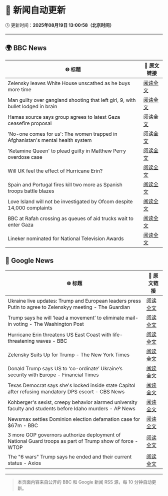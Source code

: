 # 🧠 新闻自动更新

🕒 更新时间：**2025年08月19日 13:00:58（北京时间）**

---

## 🌍 BBC News

| 🌐 标题 | 🔗 原文链接 |
|--------|-------------|
| Zelensky leaves White House unscathed as he buys more time | [阅读全文](https://www.bbc.com/news/articles/c80djre5m5vo?at_medium=RSS&at_campaign=rss) |
| Man guilty over gangland shooting that left girl, 9, with bullet lodged in brain | [阅读全文](https://www.bbc.com/news/articles/c939v7gejlpo?at_medium=RSS&at_campaign=rss) |
| Hamas source says group agrees to latest Gaza ceasefire proposal | [阅读全文](https://www.bbc.com/news/articles/ckgjye15zdlo?at_medium=RSS&at_campaign=rss) |
| 'No-one comes for us': The women trapped in Afghanistan's mental health system | [阅读全文](https://www.bbc.com/news/articles/c80dg700dego?at_medium=RSS&at_campaign=rss) |
| 'Ketamine Queen' to plead guilty in Matthew Perry overdose case | [阅读全文](https://www.bbc.com/news/articles/c62wnp7622po?at_medium=RSS&at_campaign=rss) |
| Will UK feel the effect of Hurricane Erin? | [阅读全文](https://www.bbc.com/weather/articles/cg7jy3jk2e4o?at_medium=RSS&at_campaign=rss) |
| Spain and Portugal fires kill two more as Spanish troops battle blazes | [阅读全文](https://www.bbc.com/news/articles/cz60y7npl32o?at_medium=RSS&at_campaign=rss) |
| Love Island will not be investigated by Ofcom despite 14,000 complaints | [阅读全文](https://www.bbc.com/news/articles/cj4wlpvdzjyo?at_medium=RSS&at_campaign=rss) |
| BBC at Rafah crossing as queues of aid trucks wait to enter Gaza | [阅读全文](https://www.bbc.com/news/videos/cev2nmwxe1po?at_medium=RSS&at_campaign=rss) |
| Lineker nominated for National Television Awards | [阅读全文](https://www.bbc.com/news/articles/c99mkd3xm9po?at_medium=RSS&at_campaign=rss) |

## 📰 Google News

| 🌐 标题 | 🔗 原文链接 |
|--------|-------------|
| Ukraine live updates: Trump and European leaders press Putin to agree to Zelenskyy meeting - The Guardian | [阅读全文](https://news.google.com/rss/articles/CBMivAFBVV95cUxPVWZTSHFDSFAwbEZEVzc0WVZ4MlUxQzNEN2VvWFo4aTJvVC1OU0lVdnlJS0VKWk00LWE1RVhfdDVheXltbTFmNk56VlB5UzNCLWZsX053ODRaZDVuRWdDM1NPZ1JhOE1YNXhSR01IZ3VwdWVvajRPdXZTSEdoX3AyTWJfMkRwcmdrZEhwTFotNzljckc3TmpCcUo4aDVzLUxRdnYxUWhXeWxNckREdDd3NEFFWnpxUkxOV3NNRQ?oc=5) |
| Trump says he will ‘lead a movement’ to eliminate mail-in voting - The Washington Post | [阅读全文](https://news.google.com/rss/articles/CBMikgFBVV95cUxPZnRhZGxuXzVzYTJRUG1rZ3FaeUNXZ2ZRNkJxc3hvb1JIN0VTdUlFRGxHVGhPeFdnOXExcXl2VF9GWFFiUVFrWHNJQWRGMVlHdE1Ja3cwUS1NdDB3VG9hd1BUaHVRU0hISFhkNi0xNXdfajlYdEo1Tzd3NEVZZ05kQWIxVE5NM3RBMVFPaGFNcnA5dw?oc=5) |
| Hurricane Erin threatens US East Coast with life-threatening waves - BBC | [阅读全文](https://news.google.com/rss/articles/CBMiWkFVX3lxTE1tXzZzR3VvMTdGS2NpLXZkTTlVVDVaX1ZCTFpUQml4aVFZclBud1RWNTg5c2NxcktnUUtwcnFMSzBoazc0cDJFbklyVGRNMTZCWkpibnI0MEcxUdIBX0FVX3lxTE1DRThuRHJXQ3BYVzUtbTNIV1k5eWdZcjMyeVNHdVBIN1pPUlZocmRmbTZPLTRHVWJyTkpFeWFDOERtQUhWcmRlZEVfYmNoX0tmMko0RVpYeGs5OWo2V0g4?oc=5) |
| Zelensky Suits Up for Trump - The New York Times | [阅读全文](https://news.google.com/rss/articles/CBMiekFVX3lxTE45cnB1SUwzM2d6UDBkdXJ3WE15WnVoQjUweVA3YVR3X05DdUF6UWs5ZEtmS3FCMk1kcXZoTmpTTHlQWUFaUEhxdU1QNS1SVGRqbmlKWG9jUDNEbE9HcmgtY3hnSmllbENGdDN0LXVKTWV6cVNCV2tSWjR3?oc=5) |
| Donald Trump says US to ‘co-ordinate’ Ukraine’s security with Europe - Financial Times | [阅读全文](https://news.google.com/rss/articles/CBMicEFVX3lxTE0zekY0VjYta3BsbHI2LUlkQk91VGpGVktHblJ3U0xSTWJIOVJZY3daSmtLLXJlM3ZwU3JiRUdLLTJXSHc2ZklmSWtLOHZFU2k0WmtPLWF3R0FTRkh4WTYtcXprUjl2MGUwV28wckRyOWE?oc=5) |
| Texas Democrat says she's locked inside state Capitol after refusing mandatory DPS escort - CBS News | [阅读全文](https://news.google.com/rss/articles/CBMiuAFBVV95cUxOSDhzX1FMSFpMd205OF9VVFpWdnlwdUZwc2ZrV3VmUndwbjl5cENFZDNndk52UkRXYVBGUm9oc1ByRzIxTmQ0cm03SV95blJkb1FYMDNyT3VCbFNLQmtDNjlDc2RSN1F4VTI5QzM0VURkVmItMlpJWV9qVUdXNnZJVGo2cU1GLTZJVTB2RkRhM1BVaEJvTVlRZk81Z19BbjFFelZaR29jUThpN0x3ZFE3NlZKNURBMkYx?oc=5) |
| Kohberger's sexist, creepy behavior alarmed university faculty and students before Idaho murders - AP News | [阅读全文](https://news.google.com/rss/articles/CBMipwFBVV95cUxPTTZSZ1oxSDNlX0k0b1dkd1lERXloM3VSYmFrRjJRZUE1TVF3UUcwLUNKRVdyNXpxaDBaS1ZudDViOTR2LUl2NHNQbUJBUGRLT0FvOUhrbF9CNnlVRFNLVU9iU0RhbWpQTGQtaktBV1AxeUpVM3lScmVGVzRyUTBPYl9iQWZrT1FRbHNGLU54Vkx2RWxVVHR0SXptSVl4N2lNTzdsYkNkQQ?oc=5) |
| Newsmax settles Dominion election defamation case for $67m - BBC | [阅读全文](https://news.google.com/rss/articles/CBMiWkFVX3lxTFBtWDdJMUJEYXpYRFhkTFFPRDFUZ0lzaExTSDV1VThwNS1xRDJodWkxV1I5WE5iME1HejQxMkRRQ1RQbXZXV0FPQjZ3bjlIZnl0RUF4cDh6NEhsQdIBX0FVX3lxTFBHQUVmUzlCam9NNVpKRUxCbGxQN29INko1YTNUUE9TeVpKak5vWkJTZktMbk1MNnJEdTZZaDVMMzE0SG15NW52Mkpzd1Y1bEMtRUpKOGJ4MlhTMUM5bzhF?oc=5) |
| 3 more GOP governors authorize deployment of National Guard troops as part of Trump show of force - WTOP | [阅读全文](https://news.google.com/rss/articles/CBMixwFBVV95cUxPQVBGUnFiVTJzYmo4Q2dyby1lc0d3UW5BSG91ZElVdWFIZ1NuSEtzMmY3WDhNVENvWUM0ci1YTnNBTDZ3WEJ6OHlHQ0x5dE1mQ1JvaHcxY2lsdjNfQnc4amoyaWlMOW0za1BUblhQcVlPR0JVSllDRF9NX2NPczQtQWZWNmUwM1ZtSnpna0liY1lpa2tHQUw0QVVFc2JGeU1UQmF1SXZoNmlrTlNCWnJ0UHhEMW8wVDdxZGQ0cmE4VXV2MHZQUVJJ?oc=5) |
| The "6 wars" Trump says he ended and their current status - Axios | [阅读全文](https://news.google.com/rss/articles/CBMif0FVX3lxTE94ZlZlaEluYzNidDZadFdFS2ZUc0hXQzFZbnFrbFNqR3B3VFNzd1lLZmcwZjdCbjAtQ2pBX0kzMzFCX1g4Zmc3Z0R6X1hncEI5U1NJTEtEOEF1ODZpUWFtWUtBWVI4OWh4eGR6TjVuX3RqQUZnRlpBcUtmWDdVSG8?oc=5) |

---
> 本页面内容来自公开的 BBC 和 Google 新闻 RSS 源，每 10 分钟自动更新。
